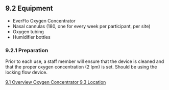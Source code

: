 ## 9.2 Equipment

* EverFlo Oxygen Concentrator
* Nasal cannulas (180, one for every week per participant, per site)
* Oxygen tubing
* Humidifier bottles

### 9.2.1 Preparation

Prior to each use, a staff member will ensure that the device is cleaned and that the proper oxygen concentration (2 lpm) is set. Should be using the locking flow device.


<div class="center">
<div class="btn-group">
  <a href=":pages_path:/manuals/oxygen-concentrator/9-01-overview.md" class="btn btn-default">
    <span class="glyphicon glyphicon-chevron-left"></span>
    9.1 Overview
  </a>

  <a href=":pages_path:/manuals/oxygen-concentrator" class="btn btn-default">
    <span class="glyphicon glyphicon-chevron-up"></span>
    Oxygen Concentrator
  </a>

  <a href=":pages_path:/manuals/oxygen-concentrator/9-03-location.md" class="btn btn-success">
    9.3 Location
    <span class="glyphicon glyphicon-chevron-right"></span>
  </a>
</div>
</div>